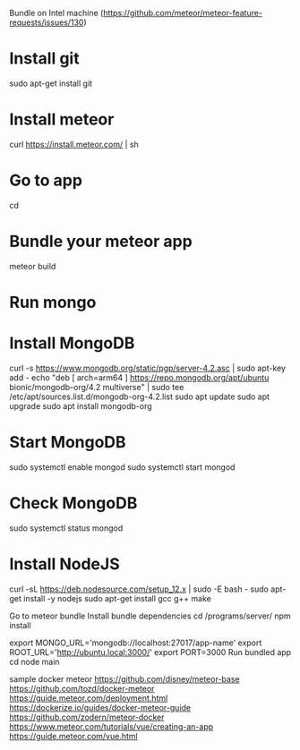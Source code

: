 Bundle on Intel machine (https://github.com/meteor/meteor-feature-requests/issues/130)
# Install git
sudo apt-get install git

# Install meteor
curl https://install.meteor.com/ | sh

# Go to app
cd <your-meteor-app-here>

# Bundle your meteor app
meteor build <Destination path>

# Run mongo
# Install MongoDB
curl -s https://www.mongodb.org/static/pgp/server-4.2.asc | sudo apt-key add -
echo "deb [ arch=arm64 ] https://repo.mongodb.org/apt/ubuntu bionic/mongodb-org/4.2 multiverse" | sudo tee /etc/apt/sources.list.d/mongodb-org-4.2.list
sudo apt update
sudo apt upgrade
sudo apt install mongodb-org

# Start MongoDB
sudo systemctl enable mongod
sudo systemctl start mongod

# Check MongoDB
sudo systemctl status mongod

# Install NodeJS
curl -sL https://deb.nodesource.com/setup_12.x | sudo -E bash -
sudo apt-get install -y nodejs
sudo apt-get install gcc g++ make

Go to meteor bundle
Install bundle dependencies
cd <bundle>/programs/server/
npm install

export MONGO_URL='mongodb://localhost:27017/app-name'
export ROOT_URL='http://ubuntu.local:3000/'
export PORT=3000
Run bundled app
cd <bundle>
node main

sample docker meteor https://github.com/disney/meteor-base
https://github.com/tozd/docker-meteor
https://guide.meteor.com/deployment.html
https://dockerize.io/guides/docker-meteor-guide
https://github.com/zodern/meteor-docker
https://www.meteor.com/tutorials/vue/creating-an-app
https://guide.meteor.com/vue.html